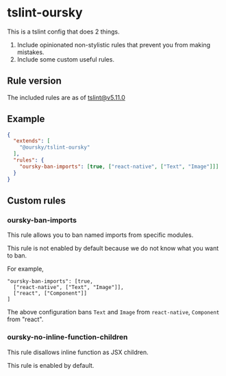 # tslint-oursky

This is a tslint config that does 2 things.

1. Include opinionated non-stylistic rules that prevent you from making mistakes.
2. Include some custom useful rules.

## Rule version

The included rules are as of tslint@v5.11.0

## Example

```json
{
  "extends": [
    "@oursky/tslint-oursky"
  ],
  "rules": {
    "oursky-ban-imports": [true, ["react-native", ["Text", "Image"]]]
  }
}
```

## Custom rules

### oursky-ban-imports

This rule allows you to ban named imports from specific modules.

This rule is not enabled by default because we do not know what you
want to ban.

For example,

```
"oursky-ban-imports": [true,
  ["react-native", ["Text", "Image"]],
  ["react", ["Component"]]
]
```

The above configuration bans `Text` and `Image` from `react-native`,
`Component` from "react".

### oursky-no-inline-function-children

This rule disallows inline function as JSX children.

This rule is enabled by default.
